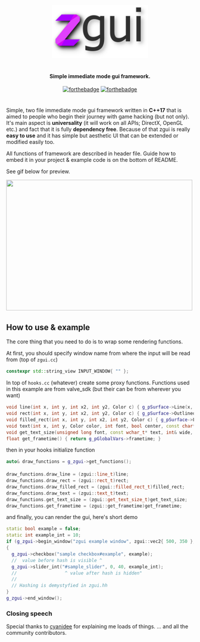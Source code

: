 <div align="center">
<br>
<img width="258" src="resources/zgui.png" alt="zgui logo">
</div>

<h4 align="center" color="#f62f6d">
<br>Simple immediate mode gui framework.
</h4>

<div align=center>

[![forthebadge](https://forthebadge.com/images/badges/made-with-c-plus-plus.svg)](https://forthebadge.com)
[![forthebadge](https://forthebadge.com/images/badges/built-with-love.svg)](https://forthebadge.com)
</div>

#

Simple, two file immediate mode gui framework written in **C++17** that is aimed to people
who begin their journey with game hacking (but not only).
It's main aspect is **universality** (it will work on all APIs; DirectX, OpenGL etc.) and fact that it is fully **dependency free**. Because of that zgui is really **easy to use** and it has simple but aesthetic UI that can be extended or modified easily too.

All functions of framework are described in header file.
Guide how to embed it in your project & example code  is on the bottom of README.

See gif below for preview.

<img src="https://i.imgur.com/Y9KWXLf.gif" width="500" height="350" />


## How to use & example
The core thing that you need to do is to wrap some rendering functions.

At first, you should specify window name from where the input will be read from (top of `zgui.cc`)

```cpp
constexpr std::string_view INPUT_WINDOW{ "" };
```

In top of `hooks.cc` (whatever) create some proxy functions.
Functions used in this example are from valve_sdk (but their can be from wherever you want)

```cpp
void line(int x, int y, int x2, int y2, Color c) { g_pSurface->Line(x, y, x2, y2, c); }
void rect(int x, int y, int x2, int y2, Color c) { g_pSurface->OutlinedRect(x, y, x2, y2, c); }
void filled_rect(int x, int y, int x2, int y2, Color c) { g_pSurface->FilledRect(x, y, x2, y2, c); }
void text(int x, int y, Color color, int font, bool center, const char* _input, ...) { g_pSurface->DrawT(x, y, color, font, center, _input); }
void get_text_size(unsigned long font, const wchar_t* text, int& wide, int& tall) { g_pSurface->GetTextSize(font, text, wide, tall); }
float get_frametime() { return g_pGlobalVars->frametime; }
```
then in your hooks initialize function
```cpp
auto& draw_functions = g_zgui->get_functions();

draw_functions.draw_line = (zgui::line_t)line;
draw_functions.draw_rect = (zgui::rect_t)rect;
draw_functions.draw_filled_rect = (zgui::filled_rect_t)filled_rect;
draw_functions.draw_text = (zgui::text_t)text;
draw_functions.get_text_size = (zgui::get_text_size_t)get_text_size;
draw_functions.get_frametime = (zgui::get_frametime)get_frametime;
```
and finally, you can render the gui, here's short demo
```cpp
static bool example = false;
static int example_int = 10;
if (g_zgui->begin_window("zgui example window", zgui::vec2{ 500, 350 }, g::Tahoma, zgui_window_flags_none))
{
  g_zgui->checkbox("sample checkbox#example", example);
  //  value before hash is visible ^
  g_zgui->slider_int("#sample_slider", 0, 40, example_int);
  //                  ^ value after hash is hidden"
  //
  // Hashing is demystyfied in zgui.hh
}
g_zgui->end_window();
```

### Closing speech
Special thanks to [cyanidee](https://github.com/cyanidee) for explaining me loads of things.
... and all the community contributors.
